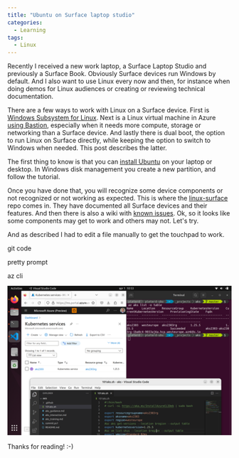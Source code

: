```yaml
---
title: "Ubuntu on Surface laptop studio"
categories:
  - Learning
tags:
  - Linux
---
```


Recently I received a new work laptop, a Surface Laptop Studio and previously a Surface Book. Obviously Surface devices run Windows by default. And I also want to use Linux every now and then, for instance when doing demos for Linux audiences or creating or reviewing technical documentation.  

There are a few ways to work with Linux on a Surface device. First is [Windows Subsystem for Linux](./accessing-azure-terminal/). Next is a Linux virtual machine in Azure [using Bastion](./bastion-ssh-rdp/), especially when it needs more compute, storage or networking than a Surface device. And lastly there is dual boot, the option to run Linux on Surface directly, while keeping the option to switch to Windows when needed. This post describes the latter.

The first thing to know is that you can [install Ubuntu](https://ubuntu.com/tutorials/install-ubuntu-desktop) on your laptop or desktop. In Windows disk management you create a new partition, and follow the tutorial.

Once you have done that, you will recognize some device components or not recognized or not working as expected. This is where the [linux-surface](https://github.com/linux-surface/linux-surface/wiki/Supported-Devices-and-Features#feature-matrix) repo comes in. They have documented all Surface devices and their features. And then there is also a wiki with [known issues](https://github.com/linux-surface/linux-surface/wiki/Surface-Laptop-Studio). Ok, so it looks like some components may get to work and others may not. Let's try. 

And as described I had to edit a file manually to get the touchpad to work. 

git
code

pretty prompt

az cli

![img](../assets/images/2023-03-31-ubuntu-on-surface-laptop-studio.png)

Thanks for reading! :-)

